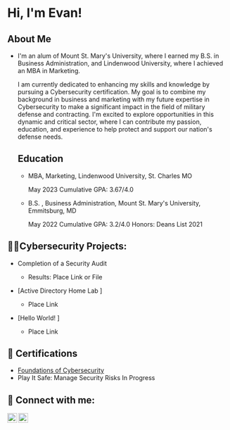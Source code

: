<h1>Hi, I'm Evan! 

<h2> About Me </h2>
  
- I'm an alum of Mount St. Mary's University, where I earned my B.S. in Business Administration, and Lindenwood University, where I achieved an MBA in Marketing. 
  
  I am currently dedicated to enhancing my skills and knowledge by pursuing a Cybersecurity certification. My goal is to combine my background in business and marketing with my future expertise in Cybersecurity to make a significant impact in the field of military defense and contracting. I'm excited to explore opportunities in this dynamic and critical sector, where I can contribute my passion, education, and experience to help protect and support our nation's defense needs.

  <h2>  Education </h2>

  - MBA, Marketing, Lindenwood University, St. Charles MO 

    May 2023
    Cumulative GPA: 3.67/4.0

  - B.S. , Business Administration, Mount St. Mary's University, Emmitsburg, MD

     May 2022
    Cumulative GPA: 3.2/4.0
    Honors: Deans List 2021
 

<h2>👨‍💻Cybersecurity Projects:</h2>

  - Completion of a Security Audit
    - Results:  Place Link or File 

  - [Active Directory Home Lab ]
    - Place Link 
  - [Hello World! ]
    - Place Link 


<h2>📜 Certifications</h2>

- [Foundations of Cybersecurity](https://coursera.org/share/091ccd8839ffda6bd43df975d51729b6)
- Play It Safe: Manage Security Risks In Progress 

<h2> 🤳 Connect with me:</h2>


[<img align="left" alt="Evjaniec | Twitter" width="22px" src="https://cdn.jsdelivr.net/npm/simple-icons@v3/icons/twitter.svg" />][twitter]
[<img align="left" alt="Evan Janiec  | LinkedIn" width="22px" src="https://cdn.jsdelivr.net/npm/simple-icons@v3/icons/linkedin.svg" />][linkedin]

[twitter]: https://twitter.com/Evjaniec

[linkedin]: https://linkedin.com/in/evan-janiec

<!--
**joshmadakor1/joshmadakor1** is a ✨ _special_ ✨ repository because its `README.md` (this file) appears on your GitHub profile.

Here are some ideas to get you started:

- 🔭 I’m currently working on ...
- 🌱 I’m currently learning ...
- 👯 I’m looking to collaborate on ...
- 🤔 I’m looking for help with ...
- 💬 Ask me about ...
- 📫 How to reach me: ...
- 😄 Pronouns: ...
- ⚡ Fun fact: ...
-->
